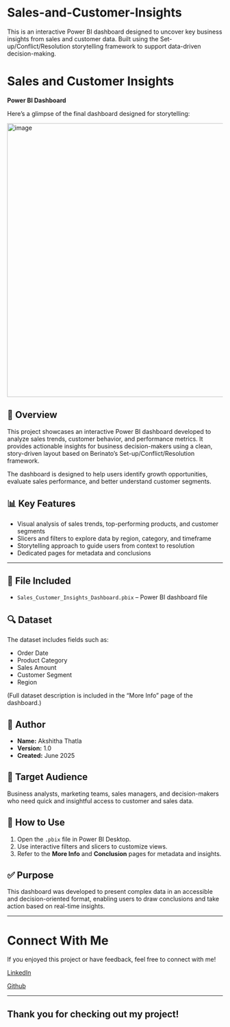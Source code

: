 # Sales-and-Customer-Insights
This is an interactive Power BI dashboard designed to uncover key business insights from sales and customer data. Built using the Set-up/Conflict/Resolution storytelling framework to support data-driven decision-making.

# Sales and Customer Insights 

**Power BI Dashboard**

Here’s a glimpse of the final dashboard designed for storytelling:

<img width="638" alt="image" src="https://github.com/user-attachments/assets/7460ca7a-8eae-41dd-a9a5-f3d30dfdd388" />

## 📌 Overview
This project showcases an interactive Power BI dashboard developed to analyze sales trends, customer behavior, and performance metrics. It provides actionable insights for business decision-makers using a clean, story-driven layout based on Berinato’s Set-up/Conflict/Resolution framework.

The dashboard is designed to help users identify growth opportunities, evaluate sales performance, and better understand customer segments.

## 📊 Key Features
- Visual analysis of sales trends, top-performing products, and customer segments
- Slicers and filters to explore data by region, category, and timeframe
- Storytelling approach to guide users from context to resolution
- Dedicated pages for metadata and conclusions

---

## 📁 File Included
- `Sales_Customer_Insights_Dashboard.pbix` – Power BI dashboard file

## 🔍 Dataset
The dataset includes fields such as:
- Order Date
- Product Category
- Sales Amount
- Customer Segment
- Region

(Full dataset description is included in the “More Info” page of the dashboard.)

## 👤 Author
- **Name:** Akshitha Thatla  
- **Version:** 1.0  
- **Created:** June 2025  

## 🎯 Target Audience
Business analysts, marketing teams, sales managers, and decision-makers who need quick and insightful access to customer and sales data.

## 🧭 How to Use
1. Open the `.pbix` file in Power BI Desktop.
2. Use interactive filters and slicers to customize views.
3. Refer to the **More Info** and **Conclusion** pages for metadata and insights.

## ✅ Purpose
This dashboard was developed to present complex data in an accessible and decision-oriented format, enabling users to draw conclusions and take action based on real-time insights.

---

# Connect With Me

If you enjoyed this project or have feedback, feel free to connect with me!

[LinkedIn](https://www.linkedin.com/in/akshitha-thatla/)

[Github](https://github.com/Akshitha-git06)

---

## Thank you for checking out my project!
